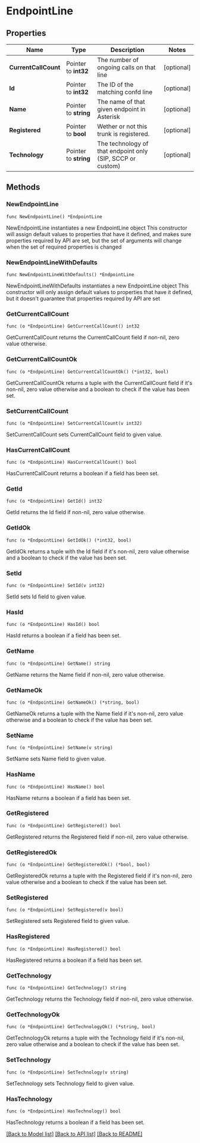 # EndpointLine

## Properties

Name | Type | Description | Notes
------------ | ------------- | ------------- | -------------
**CurrentCallCount** | Pointer to **int32** | The number of ongoing calls on that line | [optional]
**Id** | Pointer to **int32** | The ID of the matching confd line | [optional]
**Name** | Pointer to **string** | The name of that given endpoint in Asterisk | [optional]
**Registered** | Pointer to **bool** | Wether or not this trunk is registered. | [optional]
**Technology** | Pointer to **string** | The technology of that endpoint only (SIP, SCCP or custom) | [optional]

## Methods

### NewEndpointLine

`func NewEndpointLine() *EndpointLine`

NewEndpointLine instantiates a new EndpointLine object
This constructor will assign default values to properties that have it defined,
and makes sure properties required by API are set, but the set of arguments
will change when the set of required properties is changed

### NewEndpointLineWithDefaults

`func NewEndpointLineWithDefaults() *EndpointLine`

NewEndpointLineWithDefaults instantiates a new EndpointLine object
This constructor will only assign default values to properties that have it defined,
but it doesn't guarantee that properties required by API are set

### GetCurrentCallCount

`func (o *EndpointLine) GetCurrentCallCount() int32`

GetCurrentCallCount returns the CurrentCallCount field if non-nil, zero value otherwise.

### GetCurrentCallCountOk

`func (o *EndpointLine) GetCurrentCallCountOk() (*int32, bool)`

GetCurrentCallCountOk returns a tuple with the CurrentCallCount field if it's non-nil, zero value otherwise
and a boolean to check if the value has been set.

### SetCurrentCallCount

`func (o *EndpointLine) SetCurrentCallCount(v int32)`

SetCurrentCallCount sets CurrentCallCount field to given value.

### HasCurrentCallCount

`func (o *EndpointLine) HasCurrentCallCount() bool`

HasCurrentCallCount returns a boolean if a field has been set.

### GetId

`func (o *EndpointLine) GetId() int32`

GetId returns the Id field if non-nil, zero value otherwise.

### GetIdOk

`func (o *EndpointLine) GetIdOk() (*int32, bool)`

GetIdOk returns a tuple with the Id field if it's non-nil, zero value otherwise
and a boolean to check if the value has been set.

### SetId

`func (o *EndpointLine) SetId(v int32)`

SetId sets Id field to given value.

### HasId

`func (o *EndpointLine) HasId() bool`

HasId returns a boolean if a field has been set.

### GetName

`func (o *EndpointLine) GetName() string`

GetName returns the Name field if non-nil, zero value otherwise.

### GetNameOk

`func (o *EndpointLine) GetNameOk() (*string, bool)`

GetNameOk returns a tuple with the Name field if it's non-nil, zero value otherwise
and a boolean to check if the value has been set.

### SetName

`func (o *EndpointLine) SetName(v string)`

SetName sets Name field to given value.

### HasName

`func (o *EndpointLine) HasName() bool`

HasName returns a boolean if a field has been set.

### GetRegistered

`func (o *EndpointLine) GetRegistered() bool`

GetRegistered returns the Registered field if non-nil, zero value otherwise.

### GetRegisteredOk

`func (o *EndpointLine) GetRegisteredOk() (*bool, bool)`

GetRegisteredOk returns a tuple with the Registered field if it's non-nil, zero value otherwise
and a boolean to check if the value has been set.

### SetRegistered

`func (o *EndpointLine) SetRegistered(v bool)`

SetRegistered sets Registered field to given value.

### HasRegistered

`func (o *EndpointLine) HasRegistered() bool`

HasRegistered returns a boolean if a field has been set.

### GetTechnology

`func (o *EndpointLine) GetTechnology() string`

GetTechnology returns the Technology field if non-nil, zero value otherwise.

### GetTechnologyOk

`func (o *EndpointLine) GetTechnologyOk() (*string, bool)`

GetTechnologyOk returns a tuple with the Technology field if it's non-nil, zero value otherwise
and a boolean to check if the value has been set.

### SetTechnology

`func (o *EndpointLine) SetTechnology(v string)`

SetTechnology sets Technology field to given value.

### HasTechnology

`func (o *EndpointLine) HasTechnology() bool`

HasTechnology returns a boolean if a field has been set.

[[Back to Model list]](../README.md#documentation-for-models) [[Back to API list]](../README.md#documentation-for-api-endpoints) [[Back to README]](../README.md)
